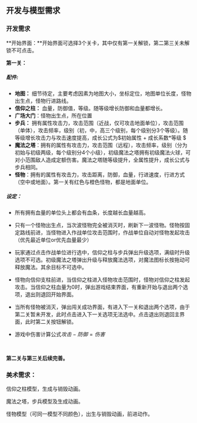 ## 					开发与模型需求



### 开发需求

**开始界面：**开始界面可选择3个关卡，其中仅有第一关解锁，第二第三关未解锁不可点击。

**第一关：**

##### 配件:

- **地图：** 细节待定，主要考虑因素为地图大小，坐标定位，地图单位长度，怪物出生点，怪物行进路线。
- **信仰之柱：** 血量，防御值，等级。随等级增长防御和血量都增长。 
- **广场大门**：怪物出生点，所在位置
- **步兵：** 拥有属性攻击力，攻击范围（近战，仅可攻击地面单位），攻击范围（单体），攻击频率，级别（初，中，高三个级别，每个级别分3个等级）。随等级增长攻击力与攻击速度提高，成长公式为$初始属性 + 成长系数*等级 $
- **魔法之塔**：拥有的属性有攻击力，攻击范围（远程），攻击频率，级别（分为初始与初级两级，每个级别分4个小级），初级魔法之塔拥有初级魔法火球，可对小范围敌人造成定额伤害。魔法之塔随等级提升，全属性提升，成长公式与步兵相同。
- **怪物**：拥有的属性有攻击力，攻击距离，防御，血量，行进速度，行进方式（空中或地面）。第一关有红色与橙色怪物，都是地面单位。

##### 设定：

- 所有拥有血量的单位头上都会有血条，长度越长血量越高。


- 只有一个怪物出生点，当次波怪物完全被消灭时，刷新下一波怪物。怪物按固定路线前进，当怪物进入作战单位攻击范围时，作战单位自动对怪物发起攻击（优先最近单位or优先血量最少）

- 玩家通过点击作战单位进行选中，信仰之柱与步兵弹出升级选项，满级时升级选项不可选。初级魔法之塔弹出升级与释放魔法选项，对魔法图标长按拖动可释放魔法。其余目标不可选中。

- 怪物向信仰支柱前进，当信仰之柱进入怪物攻击范围时，怪物对信仰之柱发起攻击。当信仰之柱血量为0时，弹出游戏结束界面，有重新开始与退出两个选项，退出则退回开始界面。

- 当所有怪物被消灭，弹出闯关成功界面，有进入下一关和退出两个选项，由于第二关暂未开发，此时点击进入下一关选项无法选中。点击退出则退回主界面，此时第二关按钮解锁。

- 游戏中伤害计算公式$攻击 - 防御 = 伤害$

  ​


**第二关与第三关后续完善。**


### 美术需求：

信仰之柱模型，生成与销毁动画。

魔法之塔，步兵模型及生成动画。

怪物模型（可同一模型不同颜色），出生与销毁动画，前进动作。

